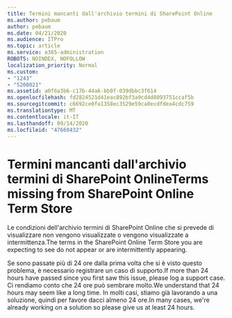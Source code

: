```yaml
---
title: Termini mancanti dall'archivio termini di SharePoint Online
ms.author: pebaum
author: pebaum
ms.date: 04/21/2020
ms.audience: ITPro
ms.topic: article
ms.service: o365-administration
ROBOTS: NOINDEX, NOFOLLOW
localization_priority: Normal
ms.custom:
- "1243"
- "5200021"
ms.assetid: a0f6a3b6-c17b-44a6-bb0f-039dbbc3f614
ms.openlocfilehash: fd2824521d41eac892bf3a9cd4d8093751ccaf5b
ms.sourcegitcommit: c6692ce0fa1358ec3529e59ca0ecdfdea4cdc759
ms.translationtype: MT
ms.contentlocale: it-IT
ms.lasthandoff: 09/14/2020
ms.locfileid: "47669432"
---
```

# <a name="terms-missing-from-sharepoint-online-term-store"></a><span data-ttu-id="d8610-102">Termini mancanti dall'archivio termini di SharePoint Online</span><span class="sxs-lookup"><span data-stu-id="d8610-102">Terms missing from SharePoint Online Term Store</span></span>

<span data-ttu-id="d8610-103">Le condizioni dell'archivio termini di SharePoint Online che si prevede di visualizzare non vengono visualizzate o vengono visualizzate a intermittenza.</span><span class="sxs-lookup"><span data-stu-id="d8610-103">The terms in the SharePoint Online Term Store you are expecting to see do not appear or are intermittently appearing.</span></span>
  
<span data-ttu-id="d8610-104">Se sono passate più di 24 ore dalla prima volta che si è visto questo problema, è necessario registrare un caso di supporto.</span><span class="sxs-lookup"><span data-stu-id="d8610-104">If more than 24 hours have passed since you first saw this issue, please log a support case.</span></span> <span data-ttu-id="d8610-105">Ci rendiamo conto che 24 ore può sembrare molto.</span><span class="sxs-lookup"><span data-stu-id="d8610-105">We understand that 24 hours may seem like a long time.</span></span> <span data-ttu-id="d8610-106">In molti casi, stiamo già lavorando a una soluzione, quindi per favore dacci almeno 24 ore.</span><span class="sxs-lookup"><span data-stu-id="d8610-106">In many cases, we're already working on a solution so please give us at least 24 hours.</span></span>
  